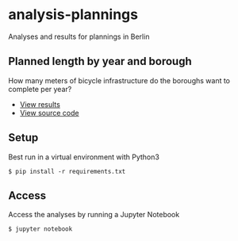 # analysis-plannings

Analyses and results for plannings in Berlin

## Planned length by year and borough

How many meters of bicycle infrastructure do the boroughs want to complete
per year?

- [View results](./by_borough_200219.csv)
- [View source code](./by_borough.ipynb)

## Setup

Best run in a virtual environment with Python3

```
$ pip install -r requirements.txt
```

## Access

Access the analyses by running a Jupyter Notebook

```
$ jupyter notebook
```
